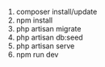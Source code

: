 1. composer install/update
2. npm install
3. php artisan migrate
4. php artisan db:seed
5. php artisan serve
6. npm run dev
